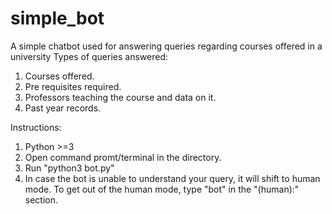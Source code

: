 # simple_bot
A simple chatbot used for answering queries regarding courses offered in a university
Types of queries answered:

  1) Courses offered.
  2) Pre requisites required.
  3) Professors teaching the course and data on it.
  4) Past year records.

Instructions:
  1) Python >=3
  2) Open command promt/terminal in the directory.
  3) Run "python3 bot.py"
  4) In case the bot is unable to understand your query, it will shift to human mode. To get out of the human mode, type "bot" in the "(human):" section.
